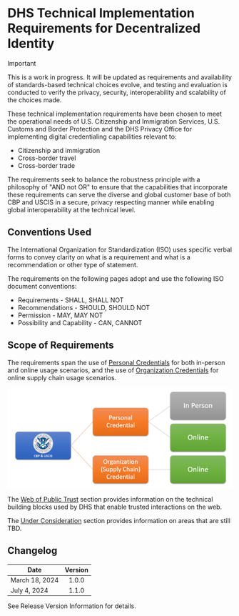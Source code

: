 # DHS Technical Implementation Requirements for Decentralized Identity

> [!IMPORTANT]
> This is a work in progress. It will be updated as requirements and availability of standards-based technical choices  evolve, and testing and evaluation is conducted to verify the privacy, security, interoperability and scalability of the choices made.   

These technical implementation requirements have been chosen to meet the operational needs of U.S. Citizenship and Immigration Services, U.S. Customs and Border Protection and the DHS Privacy Office for implementing digital credentialing capabilities relevant to:

- Citizenship and immigration
- Cross-border travel
- Cross-border trade

The requirements seek to balance the robustness principle with a philosophy of "AND not OR" to ensure that the capabilities that incorporate these requirements can serve the diverse and global customer base of both CBP and USCIS in a secure, privacy respecting manner while enabling global interoperability at the technical level.

## Conventions Used

The International Organization for Standardization (ISO) uses specific verbal forms to convey clarity on what is a requirement and what is a recommendation or other type of statement.

The requirements on the following pages adopt and use the following ISO document conventions:

- Requirements - SHALL, SHALL NOT
- Recommendations - SHOULD, SHOULD NOT
- Permission - MAY, MAY NOT
- Possibility and Capability - CAN, CANNOT

## Scope of Requirements

The requirements span the use of [Personal Credentials](PersonalCredential.md) for both in-person and online usage scenarios, and the use of [Organization Credentials](OrganizationCredential.md) for online supply chain usage scenarios. 

![Requirements for Personal and Supply Chain Credentials](/assets/img/Requirements-Personal-SupplyChain.png)

The [Web of Public Trust](WebPublicTrust.md) section provides information on the technical building blocks used by DHS that enable trusted interactions on the web.

The [Under Consideration](UnderConsideration.md) section provides information on areas that are still TBD.

## Changelog

| Date           |  Version  |
|----------------|:---------:|
| March 18, 2024 |   1.0.0   |
| July 4, 2024   |   1.1.0   |

See Release Version Information for details.
